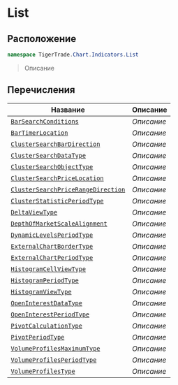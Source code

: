 
# List
## Расположение
```csharp    
namespace TigerTrade.Chart.Indicators.List
```
> Описание


## Перечисления
| Название | Описание |
| --- | --- |
| [`BarSearchConditions`](./List/BarSearchConditions.cs.md) | *Описание* |
| [`BarTimerLocation`](./List/BarTimerLocation.cs.md) | *Описание* |
| [`ClusterSearchBarDirection`](./List/ClusterSearchBarDirection.cs.md) | *Описание* |
| [`ClusterSearchDataType`](./List/ClusterSearchDataType.cs.md) | *Описание* |
| [`ClusterSearchObjectType`](./List/ClusterSearchObjectType.cs.md) | *Описание* |
| [`ClusterSearchPriceLocation`](./List/ClusterSearchPriceLocation.cs.md) | *Описание* |
| [`ClusterSearchPriceRangeDirection`](./List/ClusterSearchPriceRangeDirection.cs.md) | *Описание* |
| [`ClusterStatisticPeriodType`](./List/ClusterStatisticPeriodType.cs.md) | *Описание* |
| [`DeltaViewType`](./List/DeltaViewType.cs.md) | *Описание* |
| [`DepthOfMarketScaleAlignment`](./List/DepthOfMarketScaleAlignment.cs.md) | *Описание* |
| [`DynamicLevelsPeriodType`](./List/DynamicLevelsPeriodType.cs.md) | *Описание* |
| [`ExternalChartBorderType`](./List/ExternalChartBorderType.cs.md) | *Описание* |
| [`ExternalChartPeriodType`](./List/ExternalChartPeriodType.cs.md) | *Описание* |
| [`HistogramCellViewType`](./List/HistogramCellViewType.cs.md) | *Описание* |
| [`HistogramPeriodType`](./List/HistogramPeriodType.cs.md) | *Описание* |
| [`HistogramViewType`](./List/HistogramViewType.cs.md) | *Описание* |
| [`OpenInterestDataType`](./List/OpenInterestDataType.cs.md) | *Описание* |
| [`OpenInterestPeriodType`](./List/OpenInterestPeriodType.cs.md) | *Описание* |
| [`PivotCalculationType`](./List/PivotCalculationType.cs.md) | *Описание* |
| [`PivotPeriodType`](./List/PivotPeriodType.cs.md) | *Описание* |
| [`VolumeProfilesMaximumType`](./List/VolumeProfilesMaximumType.cs.md) | *Описание* |
| [`VolumeProfilesPeriodType`](./List/VolumeProfilesPeriodType.cs.md) | *Описание* |
| [`VolumeProfilesType`](./List/VolumeProfilesType.cs.md) | *Описание* |
